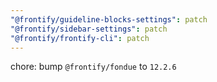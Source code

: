 ```yaml
---
"@frontify/guideline-blocks-settings": patch
"@frontify/sidebar-settings": patch
"@frontify/frontify-cli": patch
---
```


chore: bump `@frontify/fondue` to `12.2.6`
